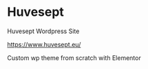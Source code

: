 # Huvesept
Huvesept Wordpress Site

https://www.huvesept.eu/

Custom wp theme from scratch with Elementor
